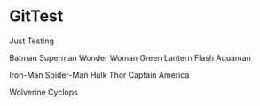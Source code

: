 # GitTest
Just Testing

Batman
Superman
Wonder Woman
Green Lantern
Flash
Aquaman


Iron-Man Spider-Man Hulk Thor Captain America 


Wolverine Cyclops 
